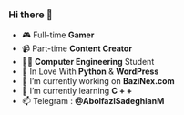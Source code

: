 ### Hi there 👋

- 🎮 Full-time **Gamer** 
- 📹 Part-time **Content Creator** 
- 👨‍💻 **Computer Engineering** Student 
- 👀 In Love With **Python** & **WordPress**
- 🔭 I’m currently working on **BaziNex.com**
- 🌱 I’m currently learning **C + +**
- 📫 Telegram : **@AbolfazlSadeghianM**

<!--
**SadeghianAM/SadeghianAM** is a ✨ _special_ ✨ repository because its `README.md` (this file) appears on your GitHub profile.
Here are some ideas to get you started:
- 👯 I’m looking to collaborate on ...
- 🤔 I’m looking for help with ...
- 💬 Ask me about ...
- 😄 Pronouns: ...
- ⚡ Fun fact: ...
-->
